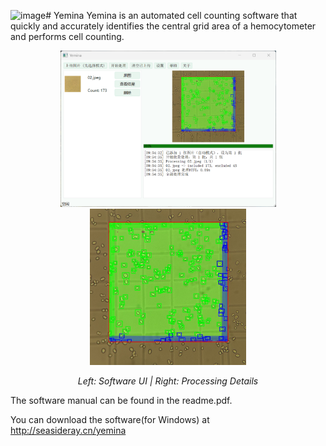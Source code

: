 <img width="1607" height="1227" alt="image" src="https://github.com/user-attachments/assets/386c129e-a5b8-4722-bc14-846d6b12f524" /># Yemina
Yemina is an automated cell counting software that quickly and accurately identifies the central grid area of a hemocytometer and performs cell counting.
<p align="center">
  <img src="software.png" alt="Before" height="250" />
  <img src="02.jpeg" alt="After" height="250" />
</p>

<p align="center">
  <em>Left: Software UI | Right: Processing Details</em>
</p>

The software manual can be found in the readme.pdf.

You can download the software(for Windows) at http://seasideray.cn/yemina
